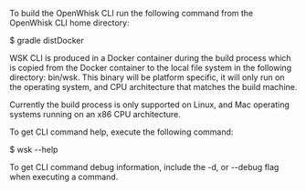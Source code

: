 To build the OpenWhisk CLI run the following command from the OpenWhisk CLI home directory:

$ gradle distDocker

WSK CLI is produced in a Docker container during the build process which is copied from the
Docker container to the local file system in the following directory: bin/wsk. This binary will be platform
specific, it will only run on the operating system, and CPU architecture that matches the build machine.

Currently the build process is only supported on Linux, and Mac operating systems running on an x86 CPU architecture.

To get CLI command help, execute the following command:

$ wsk --help

To get CLI command debug information, include the -d, or --debug flag when executing a command.
